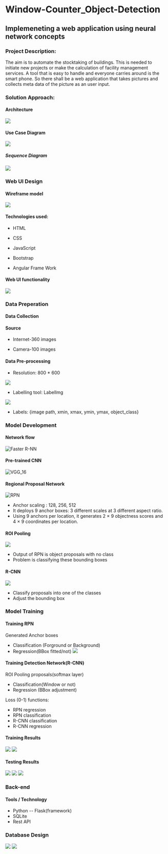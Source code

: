 # Window-Counter_Object-Detection
## Implemeneting a web application using neural network concepts

### Project Description:

The aim is to automate the stocktaking of buildings. This is needed to initiate new projects or make the calculation of facility management services. A tool that is easy to handle and everyone carries around is the smart phone. So there shall be a web application that takes pictures and collects meta data of the picture as an user input.

### Solution Approach:

#### Architecture

![](https://github.com/Kamalhsn/Window-Counter_Object-Detection/blob/master/doc_img/Architecture.jpg)

#### Use Case Diagram

![](https://github.com/Kamalhsn/Window-Counter_Object-Detection/blob/master/doc_img/Use%20Case%20diagram.jpg)

##### Sequence Diagram

![](https://github.com/Kamalhsn/Window-Counter_Object-Detection/blob/master/doc_img/Sequence%20diagram.jpg)

### Web UI Design

#### Wireframe model

![](https://github.com/Kamalhsn/Window-Counter_Object-Detection/blob/master/doc_img/Wireframe%20model.png)

#### Technologies used:

- HTML

- CSS

- JavaScript

- Bootstrap

- Angular Frame Work

#### Web UI functionality

![](https://github.com/Kamalhsn/Window-Counter_Object-Detection/blob/master/doc_img/Web%20UI%20design_1.png)

### Data Preperation

#### Data Collection

#### Source

- Internet-360 images

- Camera-100 images

#### Data Pre-processing

- Resolution: 800 * 600

![](https://github.com/Kamalhsn/Window-Counter_Object-Detection/blob/master/doc_img/Resized%20image.png)

- Labelling tool: LabelImg

![](https://github.com/Kamalhsn/Window-Counter_Object-Detection/blob/master/doc_img/labelling.png)

- Labels: {image path, xmin, xmax, ymin, ymax, object_class}

### Model Development

#### Network flow

![Faster R-NN](https://github.com/Kamalhsn/Window-Counter_Object-Detection/blob/master/doc_img/Faster%20R-CNN.jpg)

#### Pre-trained CNN

![VGG_16](https://github.com/Kamalhsn/Window-Counter_Object-Detection/blob/master/doc_img/VGG-16.png)

#### Regional Proposal Network

![RPN](https://github.com/Kamalhsn/Window-Counter_Object-Detection/blob/master/doc_img/RPN.png)

- Anchor scaling : 128, 256, 512
- It deploys 9 anchor boxes: 3 different scales at 3 different aspect ratio. 
- Using 9 anchors per location, it generates 2 × 9 objectness scores and 4 × 9 coordinates per location.

#### ROI Pooling

![](https://github.com/Kamalhsn/Window-Counter_Object-Detection/blob/master/doc_img/ROI%20pooling.png)

- Output of RPN is object proposals with no class
- Problem is classifying these bounding boxes

#### R-CNN

![](https://github.com/Kamalhsn/Window-Counter_Object-Detection/blob/master/doc_img/R-CNN.png)
- Classify proposals into one of the classes
- Adjust the bounding box

### Model Training

#### Training RPN

Generated Anchor boxes
- Classification (Forground or Background)        
- Regression(BBox fitted/not)
![](https://github.com/Kamalhsn/Window-Counter_Object-Detection/blob/master/doc_img/IOU.png)

#### Training Detection Network(R-CNN)

ROI Pooling proposals(softmax layer)

- Classification(Window or not)
- Regression (BBox adjustment)

Loss (0-1) functions: 
            
- RPN regression
- RPN classification
- R-CNN classification
- R-CNN regression

#### Training Results

![](https://github.com/Kamalhsn/Window-Counter_Object-Detection/blob/master/doc_img/Results_1.png)
![](https://github.com/Kamalhsn/Window-Counter_Object-Detection/blob/master/doc_img/Results_2.png)

#### Testing Results

![](https://github.com/Kamalhsn/Window-Counter_Object-Detection/blob/master/doc_img/Test_image.png)
![](https://github.com/Kamalhsn/Window-Counter_Object-Detection/blob/master/doc_img/Test_image_result.png)
![](https://github.com/Kamalhsn/Window-Counter_Object-Detection/blob/master/doc_img/Test_results.png)

### Back-end

#### Tools / Technology

- Python  --  Flask(framework)
- SQLite
- Rest API

### Database Design

![](https://github.com/Kamalhsn/Window-Counter_Object-Detection/blob/master/doc_img/Database%20design.png)
![](https://github.com/Kamalhsn/Window-Counter_Object-Detection/blob/master/doc_img/Storing%20image%20in%20DB.png)







       


























